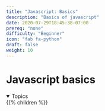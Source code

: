 ```yaml
---
title: "Javascript: Basics"
description: "Basics of javascript"
date: 2020-07-29T18:45:38-07:00
prereq: "none"
difficulty: "Beginner"
icon: "fab fa-python"
draft: false
weight: 10
---
```


# Javascript basics
<details open>
<summary>Topics</summary>
{{% children %}}
</details>
